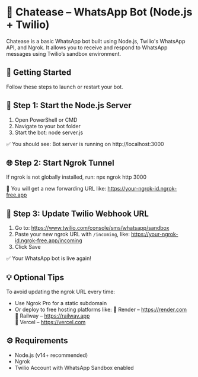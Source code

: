 💬 Chatease – WhatsApp Bot (Node.js + Twilio)
============================================

Chatease is a basic WhatsApp bot built using Node.js, Twilio's WhatsApp API, and Ngrok. It allows you to receive and respond to WhatsApp messages using Twilio’s sandbox environment.

🚀 Getting Started
------------------
Follow these steps to launch or restart your bot.

📂 Step 1: Start the Node.js Server
-----------------------------------
1. Open PowerShell or CMD
2. Navigate to your bot folder
3. Start the bot:
   node server.js

✅ You should see:
   Bot server is running on http://localhost:3000

🌐 Step 2: Start Ngrok Tunnel
-----------------------------
If ngrok is not globally installed, run:
   npx ngrok http 3000

🔗 You will get a new forwarding URL like:
   https://your-ngrok-id.ngrok-free.app

📲 Step 3: Update Twilio Webhook URL
------------------------------------
1. Go to: https://www.twilio.com/console/sms/whatsapp/sandbox
2. Paste your new ngrok URL with `/incoming`, like:
   https://your-ngrok-id.ngrok-free.app/incoming
3. Click Save

✅ Your WhatsApp bot is live again!

💡 Optional Tips
----------------
To avoid updating the ngrok URL every time:

- Use Ngrok Pro for a static subdomain
- Or deploy to free hosting platforms like:
  🔹 Render – https://render.com  
  🔹 Railway – https://railway.app  
  🔹 Vercel – https://vercel.com

⚙️ Requirements
---------------
- Node.js (v14+ recommended)
- Ngrok
- Twilio Account with WhatsApp Sandbox enabled
